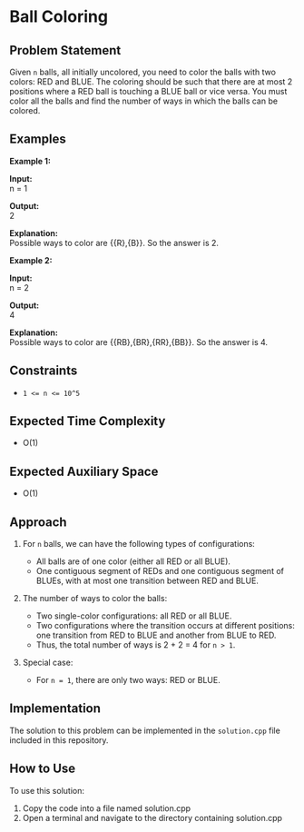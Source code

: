 # Ball Coloring

## Problem Statement

Given `n` balls, all initially uncolored, you need to color the balls with two colors: RED and BLUE. The coloring should be such that there are at most 2 positions where a RED ball is touching a BLUE ball or vice versa. You must color all the balls and find the number of ways in which the balls can be colored.

## Examples

**Example 1:**

**Input:**  
n = 1

**Output:**  
2

**Explanation:**  
Possible ways to color are {{R},{B}}. So the answer is 2.

**Example 2:**

**Input:**  
n = 2

**Output:**  
4

**Explanation:**  
Possible ways to color are {{RB},{BR},{RR},{BB}}. So the answer is 4.

## Constraints

- `1 <= n <= 10^5`

## Expected Time Complexity

- O(1)

## Expected Auxiliary Space

- O(1)

## Approach

1. For `n` balls, we can have the following types of configurations:
   - All balls are of one color (either all RED or all BLUE).
   - One contiguous segment of REDs and one contiguous segment of BLUEs, with at most one transition between RED and BLUE.
   
2. The number of ways to color the balls:
   - Two single-color configurations: all RED or all BLUE.
   - Two configurations where the transition occurs at different positions: one transition from RED to BLUE and another from BLUE to RED.
   - Thus, the total number of ways is 2 + 2 = 4 for `n > 1`.

3. Special case:
   - For `n = 1`, there are only two ways: RED or BLUE.

## Implementation

The solution to this problem can be implemented in the `solution.cpp` file included in this repository.


## How to Use
To use this solution:

1. Copy the code into a file named solution.cpp
2. Open a terminal and navigate to the directory containing solution.cpp